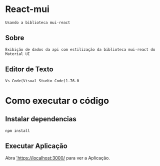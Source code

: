 # React-mui
    Usando a biblioteca mui-react
## Sobre
    Exibição de dados da api com estilização da biblioteca mui-react do Material UI
## Editor de Texto 
    Vs Code(Visual Studio Code)1.76.0
# Como executar o código
## Instalar dependencias
    npm install
## Executar Aplicação
Abra ['https://localhost:3000/](https://localhost:3000/) para ver a Aplicação.